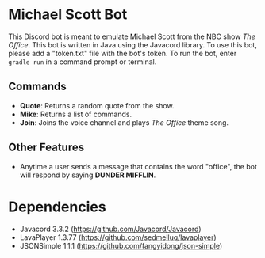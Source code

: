 # Michael Scott Bot
This Discord bot is meant to emulate Michael Scott from the NBC show _The Office_. This bot is written in Java using the Javacord library. To use this bot, please add a "token.txt" file with the bot's token. To run the bot, enter ```gradle run``` in a command prompt or terminal.

## Commands
- **Quote**: Returns a random quote from the show.
- **Mike**: Returns a list of commands.
- **Join**: Joins the voice channel and plays _The Office_ theme song.

## Other Features
- Anytime a user sends a message that contains the word "office", the bot will respond by saying **DUNDER MIFFLIN**. 

# Dependencies
- Javacord 3.3.2 (https://github.com/Javacord/Javacord)
- LavaPlayer 1.3.77 (https://github.com/sedmelluq/lavaplayer)
- JSONSimple 1.1.1 (https://github.com/fangyidong/json-simple)